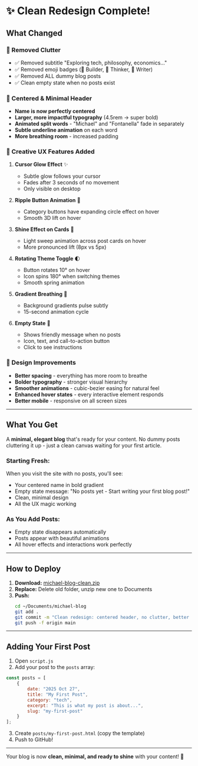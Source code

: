 # ✨ Clean Redesign Complete!

## What Changed

### 🎯 Removed Clutter
- ✅ Removed subtitle "Exploring tech, philosophy, economics..."
- ✅ Removed emoji badges (🚀 Builder, 💭 Thinker, 📝 Writer)
- ✅ Removed ALL dummy blog posts
- ✅ Clean empty state when no posts exist

### 💎 Centered & Minimal Header
- **Name is now perfectly centered**
- **Larger, more impactful typography** (4.5rem → super bold)
- **Animated split words** - "Michael" and "Fontanella" fade in separately
- **Subtle underline animation** on each word
- **More breathing room** - increased padding

### 🚀 Creative UX Features Added

1. **Cursor Glow Effect** ✨
   - Subtle glow follows your cursor
   - Fades after 3 seconds of no movement
   - Only visible on desktop

2. **Ripple Button Animation** 💫
   - Category buttons have expanding circle effect on hover
   - Smooth 3D lift on hover

3. **Shine Effect on Cards** 💎
   - Light sweep animation across post cards on hover
   - More pronounced lift (8px vs 5px)

4. **Rotating Theme Toggle** 🌓
   - Button rotates 10° on hover
   - Icon spins 180° when switching themes
   - Smooth spring animation

5. **Gradient Breathing** 🌈
   - Background gradients pulse subtly
   - 15-second animation cycle

6. **Empty State** 📝
   - Shows friendly message when no posts
   - Icon, text, and call-to-action button
   - Click to see instructions

### 🎨 Design Improvements

- **Better spacing** - everything has more room to breathe
- **Bolder typography** - stronger visual hierarchy
- **Smoother animations** - cubic-bezier easing for natural feel
- **Enhanced hover states** - every interactive element responds
- **Better mobile** - responsive on all screen sizes

---

## What You Get

A **minimal, elegant blog** that's ready for your content. No dummy posts cluttering it up - just a clean canvas waiting for your first article.

### Starting Fresh:
When you visit the site with no posts, you'll see:
- Your centered name in bold gradient
- Empty state message: "No posts yet - Start writing your first blog post!"
- Clean, minimal design
- All the UX magic working

### As You Add Posts:
- Empty state disappears automatically
- Posts appear with beautiful animations
- All hover effects and interactions work perfectly

---

## How to Deploy

1. **Download:** [michael-blog-clean.zip](computer:///mnt/user-data/outputs/michael-blog-clean.zip)
2. **Replace:** Delete old folder, unzip new one to Documents
3. **Push:**
   ```bash
   cd ~/Documents/michael-blog
   git add .
   git commit -m "Clean redesign: centered header, no clutter, better UX"
   git push -f origin main
   ```

---

## Adding Your First Post

1. Open `script.js`
2. Add your post to the `posts` array:
```javascript
const posts = [
    {
        date: "2025 Oct 27",
        title: "My First Post",
        category: "tech",
        excerpt: "This is what my post is about...",
        slug: "my-first-post"
    }
];
```
3. Create `posts/my-first-post.html` (copy the template)
4. Push to GitHub!

---

Your blog is now **clean, minimal, and ready to shine** with your content! 🚀